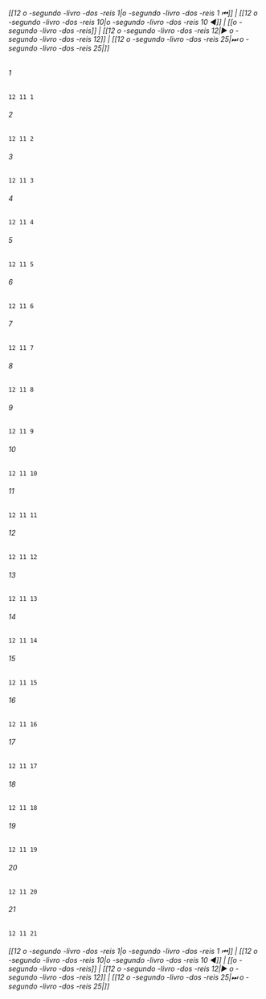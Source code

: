 
###### [[12 o -segundo -livro -dos -reis 1|o -segundo -livro -dos -reis 1 ⏮]] | [[12 o -segundo -livro -dos -reis 10|o -segundo -livro -dos -reis 10 ◀]] | [[o -segundo -livro -dos -reis]] | [[12 o -segundo -livro -dos -reis 12|▶ o -segundo -livro -dos -reis 12]] | [[12 o -segundo -livro -dos -reis 25|⏭ o -segundo -livro -dos -reis 25|]]

###### 1
``` verse
12 11 1 
```
###### 2
``` verse
12 11 2 
```
###### 3
``` verse
12 11 3 
```
###### 4
``` verse
12 11 4 
```
###### 5
``` verse
12 11 5 
```
###### 6
``` verse
12 11 6 
```
###### 7
``` verse
12 11 7 
```
###### 8
``` verse
12 11 8 
```
###### 9
``` verse
12 11 9 
```
###### 10
``` verse
12 11 10 
```
###### 11
``` verse
12 11 11 
```
###### 12
``` verse
12 11 12 
```
###### 13
``` verse
12 11 13 
```
###### 14
``` verse
12 11 14 
```
###### 15
``` verse
12 11 15 
```
###### 16
``` verse
12 11 16 
```
###### 17
``` verse
12 11 17 
```
###### 18
``` verse
12 11 18 
```
###### 19
``` verse
12 11 19 
```
###### 20
``` verse
12 11 20 
```
###### 21
``` verse
12 11 21 
```

###### [[12 o -segundo -livro -dos -reis 1|o -segundo -livro -dos -reis 1 ⏮]] | [[12 o -segundo -livro -dos -reis 10|o -segundo -livro -dos -reis 10 ◀]] | [[o -segundo -livro -dos -reis]] | [[12 o -segundo -livro -dos -reis 12|▶ o -segundo -livro -dos -reis 12]] | [[12 o -segundo -livro -dos -reis 25|⏭ o -segundo -livro -dos -reis 25|]]

